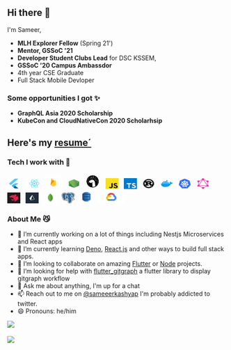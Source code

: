 ## Hi there 👋
 
 I'm Sameer,

 - **MLH Explorer Fellow** (Spring 21')
 - **Mentor, GSSoC '21** 
 -  **Developer Student Clubs Lead** for DSC KSSEM, 
 - **GSSoC '20 Campus Ambassdor**
 - 4th year CSE Graduate 
 - Full Stack Mobile Devloper


### Some opportunities I got ✨ 

- **GraphQL Asia 2020 Scholarship**
- **KubeCon and CloudNativeCon 2020 Scholarhsip** 

## Here's my [resume´](https://drive.google.com/file/d/1V386V7Z69hSpWi8jtch3Xww2titUZeb1/view?usp=sharing)

### Tech I work with 🔨

<p>
<img src="https://raw.githubusercontent.com/Sameerkash/Sameerkash/master/assets/flutter.png" alt="flutter" height="25" width="30"/> &nbsp; <img src="https://raw.githubusercontent.com/Sameerkash/Sameerkash/master/assets/react.png" alt="react" height="25" width="40"/>&nbsp;<img src="https://raw.githubusercontent.com/Sameerkash/Sameerkash/master/assets/firebase.png" alt="fb" height="30" width="40"/> &nbsp; <img src="https://raw.githubusercontent.com/Sameerkash/Sameerkash/master/assets/node.png" alt="node" height="25" width="30"/> &nbsp; 
<img src="https://raw.githubusercontent.com/Sameerkash/Sameerkash/master/assets/deno.svg" alt="deno" height="35" width="35"/> &nbsp;   <img src="https://raw.githubusercontent.com/Sameerkash/Sameerkash/master/assets/js.png" alt="js" height="25" width="30"/> &nbsp;
 <img src="https://raw.githubusercontent.com/Sameerkash/Sameerkash/master/assets/ts.png" alt="ts" height="25" width="30"/> &nbsp;  <img src="https://raw.githubusercontent.com/Sameerkash/Sameerkash/master/assets/rust.jpg" alt="rust" height="25" width="30"/>&nbsp;&nbsp;  <img src="https://raw.githubusercontent.com/Sameerkash/Sameerkash/master/assets/docker.webp" alt="rust" height="25" width="30"/> &nbsp;    <img src="https://raw.githubusercontent.com/Sameerkash/Sameerkash/master/assets/k8s.png" alt="k8s" height="25" width="30"/>&nbsp;&nbsp;    <img src="https://raw.githubusercontent.com/Sameerkash/Sameerkash/master/assets/gql.png" alt="gql" height="25" width="30"/> &nbsp;   <img src="https://raw.githubusercontent.com/Sameerkash/Sameerkash/master/assets/nest.png" alt="nest" height="25" width="30"/> &nbsp;   <img src="https://raw.githubusercontent.com/Sameerkash/Sameerkash/master/assets/prisma.jpg" alt="prisma" height="25" width="30"/> &nbsp;    <img src="https://raw.githubusercontent.com/Sameerkash/Sameerkash/master/assets/mongo.jpg" alt="mongo" height="25" width="30"/> &nbsp;   <img src="https://raw.githubusercontent.com/Sameerkash/Sameerkash/master/assets/postgres.png" alt="postgres" height="25" width="30"/> &nbsp; <img src="https://raw.githubusercontent.com/Sameerkash/Sameerkash/master/assets/dynamodb.png" alt="dynamodb" height="30" width="30"/> &nbsp; <img src="https://raw.githubusercontent.com/Sameerkash/Sameerkash/master/assets/gcloud.png" alt="gcloud" height="30" width="60"/></p>




### About Me 😼

- 🔭 I’m currently working on a lot of things including Nestjs Microservices and React apps
- 🌱 I’m currently learning [Deno](https://deno.land/), [React.js](https://reactjs.org/) and other ways to build full stack apps.
- 👯 I’m looking to collaborate on amazing [Flutter](https://flutter.dev/) or [Node](https://nodejs.org/en/) projects.
-  🤔 I’m looking for help with [flutter_gitgraph](https://github.com/Sameerkash/flutter_gitgraph) a flutter library to display gitgraph workflow
-  💬 Ask me about anything, I'm up for a chat
-  📫 Reach out to me on [@sameeerkashyap](https://twitter.com/Sameeerkashyap) I'm probably addicted to twitter.
-  😄 Pronouns: he/him

![](https://komarev.com/ghpvc/?username=Sameerkash&style=plastic&label=Stalkers+👀) <br>


<a href="https://github.com/anuraghazra/github-readme-stats"> 
  <img align="center" src="https://github-readme-stats.vercel.app/api?username=Sameerkash&show_icons=true&theme=dracula&line_height=27 alt="Sameer github stats"/>
</a>
